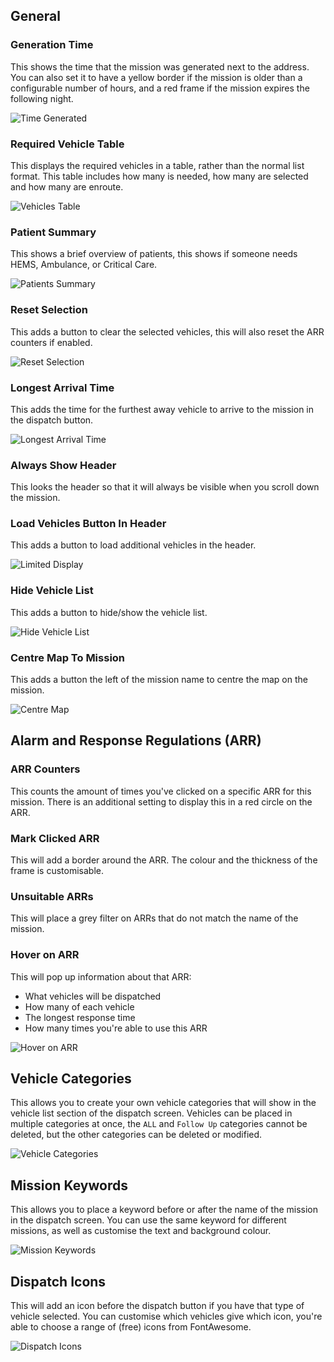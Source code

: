 ## General

### Generation Time
This shows the time that the mission was generated next to the address. You can also set it to have a yellow border if the mission is older than a configurable number of hours, and a red frame if the mission expires the following night.

![Time Generated](time.png)

### Required Vehicle Table
This displays the required vehicles in a table, rather than the normal list format. This table includes how many is needed, how many are selected and how many are enroute.

![Vehicles Table](vehicles.png)

### Patient Summary
This shows a brief overview of patients, this shows if someone needs HEMS, Ambulance, or Critical Care.

![Patients Summary](patients.png)

### Reset Selection
This adds a button to clear the selected vehicles, this will also reset the ARR counters if enabled.

![Reset Selection](reset.png)

### Longest Arrival Time
This adds the time for the furthest away vehicle to arrive to the mission in the dispatch button.

![Longest Arrival Time](longest.png)

### Always Show Header
This looks the header so that it will always be visible when you scroll down the mission.

### Load Vehicles Button In Header
This adds a button to load additional vehicles in the header.

![Limited Display](limited.png)

### Hide Vehicle List
This adds a button to hide/show the vehicle list.

![Hide Vehicle List](hide.png)

### Centre Map To Mission
This adds a button the left of the mission name to centre the map on the mission.

![Centre Map](centre.png)

## Alarm and Response Regulations (ARR)

### ARR Counters
This counts the amount of times you've clicked on a specific ARR for this mission. There is an additional setting to display this in a red circle on the ARR.

### Mark Clicked ARR
This will add a border around the ARR. The colour and the thickness of the frame is customisable.

### Unsuitable ARRs
This will place a grey filter on ARRs that do not match the name of the mission.

### Hover on ARR
This will pop up information about that ARR:

* What vehicles will be dispatched
* How many of each vehicle
* The longest response time
* How many times you're able to use this ARR

![Hover on ARR](ARRHover.png)

## Vehicle Categories
This allows you to create your own vehicle categories that will show in the vehicle list section of the dispatch screen. Vehicles can be placed in multiple categories at once, the `ALL` and `Follow Up` categories cannot be deleted, but the other categories can be deleted or modified.

![Vehicle Categories](vehicleCategories.png)

## Mission Keywords
This allows you to place a keyword before or after the name of the mission in the dispatch screen. You can use the same keyword for different missions, as well as customise the text and background colour.

![Mission Keywords](keyword.png)

## Dispatch Icons
This will add an icon before the dispatch button if you have that type of vehicle selected. You can customise which vehicles give which icon, you're able to choose a range of (free) icons from <a :href="$themeConfig.variables.fontAwesomeIconSearchLink" target="_blank">FontAwesome</a>.

![Dispatch Icons](dispatchIcon.png)
